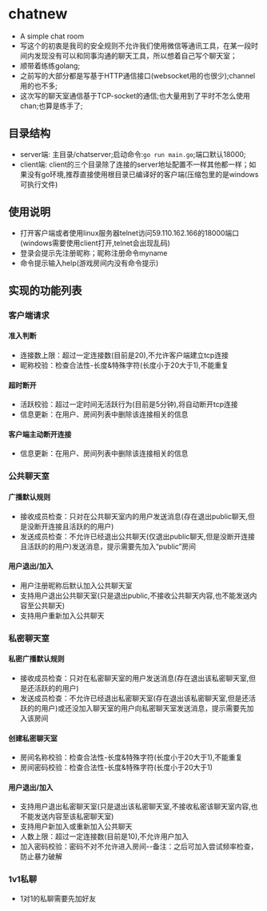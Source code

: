 # chatnew
+ A simple chat room
+ 写这个的初衷是我司的安全规则不允许我们使用微信等通讯工具，在某一段时间内发现没有可以和同事沟通的聊天工具，所以想着自己写个聊天室；
+ 顺带着练练golang;
+ 之前写的大部分都是写基于HTTP通信接口(websocket用的也很少);channel用的也不多;
+ 这次写的聊天室通信基于TCP-socket的通信;也大量用到了平时不怎么使用chan;也算是练手了;

## 目录结构
+ server端: 主目录/chatserver;启动命令:`go run main.go`;端口默认18000;
+ client端: client的三个目录除了连接的server地址配置不一样其他都一样；如果没有go环境,推荐直接使用根目录已编译好的客户端(压缩包里的是windows可执行文件)

## 使用说明
+ 打开客户端或者使用linux服务器telnet访问59.110.162.166的18000端口(windows需要使用client打开,telnet会出现乱码)
+ 登录会提示先注册昵称；昵称注册命令myname
+ 命令提示输入help(游戏房间内没有命令提示)

## 实现的功能列表
### 客户端请求
#### 准入判断
+ 连接数上限：超过一定连接数(目前是20),不允许客户端建立tcp连接
+ 昵称校验：检查合法性-长度&特殊字符(长度小于20大于1),不能重复
#### 超时断开
+ 活跃校验：超过一定时间无活跃行为(目前是5分钟),将自动断开tcp连接
+ 信息更新：在用户、房间列表中删除该连接相关的信息
#### 客户端主动断开连接
+ 信息更新：在用户、房间列表中删除该连接相关的信息
### 公共聊天室
#### 广播默认规则
+ 接收成员检查：只对在公共聊天室内的用户发送消息(存在退出public聊天,但是没断开连接且活跃的的用户)
+ 发送成员检查：不允许已经退出公共聊天(仅退出public聊天,但是没断开连接且活跃的的用户)发送消息，提示需要先加入“public”房间
#### 用户退出/加入
+ 用户注册昵称后默认加入公共聊天室
+ 支持用户退出公共聊天室(只是退出public,不接收公共聊天内容,也不能发送内容至公共聊天)
+ 支持用户重新加入公共聊天
### 私密聊天室
#### 私密广播默认规则
+ 接收成员检查：只对在私密聊天室的用户发送消息(存在退出该私密聊天室,但是还活跃的的用户)
+ 发送成员检查：不允许已经退出私密聊天室(存在退出该私密聊天室,但是还活跃的的用户)或还没加入聊天室的用户向私密聊天室发送消息，提示需要先加入该房间
#### 创建私密聊天室
+ 房间名称校验：检查合法性-长度&特殊字符(长度小于20大于1),不能重复
+ 房间密码校验：检查合法性-长度&特殊字符(长度小于20大于1)
#### 用户退出/加入
+ 支持用户退出私密聊天室(只是退出该私密聊天室,不接收私密该聊天室内容,也不能发送内容至该私密聊天室)
+ 支持用户新加入或重新加入公共聊天
+ 人数上限：超过一定连接数(目前是10),不允许用户加入
+ 加入密码校验：密码不对不允许进入房间--备注：之后可加入尝试频率检查，防止暴力破解
### 1v1私聊
+ 1对1的私聊需要先加好友

